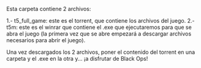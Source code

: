 Esta carpeta contiene 2 archivos:

1.- t5_full_game: este es el torrent, que contiene los archivos del juego.
2.- t5m: este es el winrar que contiene el .exe que ejecutaremos para que se abra el juego (la primera vez que se abre empezará a descargar archivos necesarios para abrir el juego).

Una vez descargados los 2 archivos, poner el contenido del torrent en una carpeta y el .exe en la otra y... ¡a disfrutar de Black Ops! 
